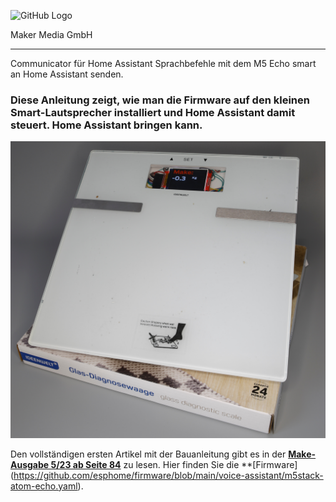 ![GitHub Logo](http://www.heise.de/make/icons/make_logo.png)

Maker Media GmbH
*** 

Communicator für Home Assistant
Sprachbefehle mit dem M5 Echo smart an Home Assistant senden.
### Diese Anleitung zeigt, wie man die Firmware auf den kleinen Smart-Lautsprecher installiert und Home Assistant damit steuert. Home Assistant bringen kann.


![Picture](https://github.com/MakeMagazinDE/Personenwaage/blob/main/Waage.jpg)

Den vollständigen ersten Artikel mit der Bauanleitung gibt es in der **[Make-Ausgabe 5/23 ab Seite 84](https://www.heise.de/ratgeber/ESP32-Projekt-Communicator-fuer-Home-Assistant-bauen-9308561.html)** zu lesen. 
Hier finden Sie die **[Firmware] (https://github.com/esphome/firmware/blob/main/voice-assistant/m5stack-atom-echo.yaml).
